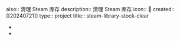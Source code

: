 also:: 清理 Steam 库存
description:: 清理 Steam 库存
icon:: 📂
created:: [[20240721]]
type:: project
title:: steam-library-stock-clear

-
-
